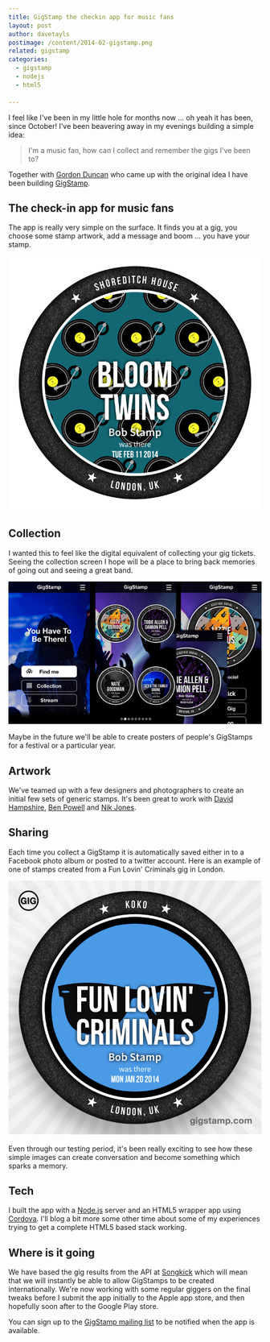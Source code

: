 ```yaml
---
title: GigStamp the checkin app for music fans
layout: post
author: davetayls
postimage: /content/2014-02-gigstamp.png
related: gigstamp
categories: 
  - gigstamp
  - nodejs
  - html5
  
---
```


I feel like I've been in my little hole for months now ... oh yeah it has been, since October! I've been beavering away in my evenings building a simple idea: 

> I'm a music fan, how can I collect and remember the gigs I've been to?

Together with [Gordon Duncan](http://www.apb-pr.co.uk/) who came up with the original idea I have been building [GigStamp](http://gigstamp.com).

## The check-in app for music fans

The app is really very simple on the surface. It finds you at a gig, you choose some stamp artwork, add a message and boom ... you have your stamp.

![share](/content/2014-02-gigstamp-stamp.png)

## Collection

I wanted this to feel like the digital equivalent of collecting your gig tickets. Seeing the collection screen I hope will be a place to bring back memories of going out and seeing a great band.

![screens](/content/2014-02-gigstamp-screens.png)

Maybe in the future we'll be able to create posters of people's GigStamps for a festival or a particular year.

## Artwork

We've teamed up with a few designers and photographers to create an initial few sets of generic stamps. It's been great to work with [David Hampshire](https://www.behance.net/DavidHampshire), [Ben Powell](http://www.rootcreations.co.uk/) and [Nik Jones](http://www.helloimnik.co.uk/).

## Sharing

Each time you collect a GigStamp it is automatically saved either in to a Facebook photo album or posted to a twitter account. Here is an example of one of stamps created from a Fun Lovin' Criminals gig in London.

![share](/content/2014-02-gigstamp-facebook.png)

Even through our testing period, it's been really exciting to see how these simple images can create conversation and become something which sparks a memory.

## Tech

I built the app with a [Node.js](http://nodejs.org) server and an HTML5 wrapper app using [Cordova](http://cordova.apache.org/). I'll blog a bit more some other time about some of my experiences trying to get a complete HTML5 based stack working.

## Where is it going

We have based the gig results from the API at [Songkick](http://www.songkick.com/) which will mean that we will instantly be able to allow GigStamps to be created internationally. We're now working with some regular giggers on the final tweaks before I submit the app initially to the Apple app store, and then hopefully soon after to the Google Play store.

You can sign up to the [GigStamp mailing list](http://gigstamp.com) to be notified when the app is available.